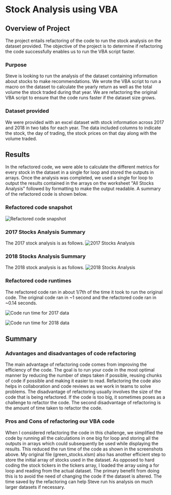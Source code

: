 # Stock Analysis using VBA

## Overview of Project
The project entails refactoring of the code to run the stock analysis on the dataset provided. The objective of the project is to determine if refactoring the code successfully enables us to run the VBA script faster. 

### Purpose
Steve is looking to run the analysis of the dataset containing information about stocks to make recommendations. We wrote the VBA script to run a macro on the dataset to calculate the yearly return as well as the total volume the stock traded during that year. We are refactoring the original VBA script to ensure that the code runs faster if the dataset size grows. 

### Dataset provided
We were provided with an excel dataset with stock information across 2017 and 2018 in two tabs for each year. The data included columns to indicate the stock, the day of trading, the stock prices on that day along with the volume traded. 


## Results
In the refactored code, we were able to calculate the different metrics for every stock in the dataset in a single for loop and stored the outputs in arrays. Once the analysis was completed, we used a single for loop to output the results contained in the arrays on the worksheet "All Stocks Analysis" followed by formatting to make the output readable. A summary of the refactored code is shown below. 

### Refactored code snapshot
![Refactored code snapshot](https://github.com/dkatragadda/stock-analysis/blob/main/Resources/Refactored%20code.png)

### 2017 Stocks Analysis Summary
The 2017 stock analysis is as follows.
![2017 Stocks Analysis](https://github.com/dkatragadda/stock-analysis/blob/main/Resources/2017%20Stock%20Analysis%20snapshot.png)

### 2018 Stocks Analysis Summary
The 2018 stock analysis is as follows.
![2018 Stocks Analysis](https://github.com/dkatragadda/stock-analysis/blob/main/Resources/2018%20Stock%20Analysis%20snapshot.png)

### Refactored code runtimes
The refactored code ran in about 1/7th of the time it took to run the original code. The original code ran in ~1 second and the refactored code ran in ~0.14 seconds. 

![Code run time for 2017 data](https://github.com/dkatragadda/stock-analysis/blob/main/Resources/VBA_Challenge_2017.png)

![Code run time for 2018 data](https://github.com/dkatragadda/stock-analysis/blob/main/Resources/VBA_Challenge_2018.png)

## Summary

### Advantages and disadvantages of code refactoring 
The main advantage of refactoring code comes from improving the efficiency of the code. The goal is to run your code in the most optimal manner by reducing the number of steps taken if possible, reusing chunks of code if possible and making it easier to read. Refactoring the code also helps in collaboration and code reviews as we work in teams to solve problems. 
The disadvantage of refactoring usually involves the size of the code that is being refactored. If the code is too big, it sometimes poses as a challenge to refactor the code. The second disadvantage of refactoring is the amount of time taken to refactor the code. 

### Pros and Cons of refactoring our VBA code
When I considered refactoring the code in this challenge, we simplified the code by running all the calculations in one big for loop and storing all the outputs in arrays which could subsequently be used while displaying the results. This reduced the run time of the code as shown in the screenshots above. My original file (green_stocks.xlsm) also has another efficient step to store the initial array of stocks used in the dataset. As opposed to hard coding the stock tickers in the tickers array, I loaded the array using a for loop and reading from the actual dataset. The primary benefit from doing this is to avoid the need of changing the code if the dataset is altered. The time saved by the refactoring can help Steve run his analysis on much larger datasets if necessary. 
